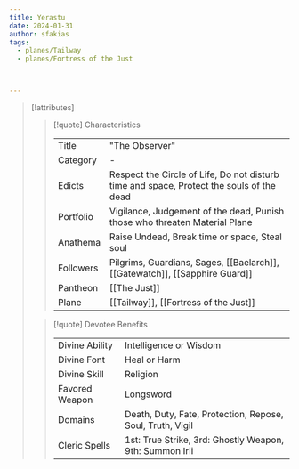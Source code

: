 ```yaml
---
title: Yerastu
date: 2024-01-31
author: sfakias
tags:
  - planes/Tailway
  - planes/Fortress of the Just



---
```

> [!attributes]
> 
> > [!quote] Characteristics
> >
> > | | |
> > | --- | --- |
> > | Title |  "The Observer" |
> > | Category |  - |
> > | Edicts |  Respect the Circle of Life, Do not disturb time and space, Protect the souls of the dead |
> > | Portfolio |  Vigilance, Judgement of the dead, Punish those who threaten Material Plane |
> > | Anathema |  Raise Undead, Break time or space, Steal soul |
> > | Followers |  Pilgrims, Guardians, Sages, [[Baelarch]], [[Gatewatch]], [[Sapphire Guard]] |
> > | Pantheon |  [[The Just]] |
> > | Plane |  [[Tailway]], [[Fortress of the Just]] |
>
> > [!quote] Devotee Benefits
> > 
> > | | |
> > | --- | --- |
> > | Divine Ability |  Intelligence or Wisdom |
> > | Divine Font |  Heal or Harm |
> > | Divine Skill |  Religion |
> > | Favored Weapon |  Longsword |
> > | Domains |  Death, Duty, Fate, Protection, Repose, Soul, Truth, Vigil |
> > | Cleric Spells |  1st: True Strike, 3rd: Ghostly Weapon, 9th: Summon Irii |
